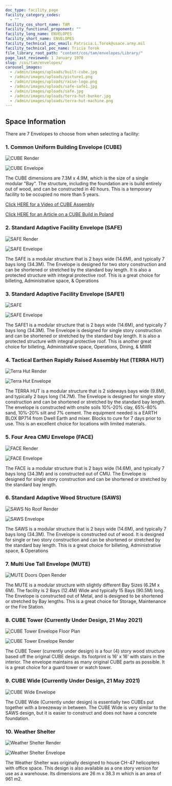 ```yaml
---
doc_type: facility_page
facility_category_codes:
  - ""
facility_cos_short_name: TAM
facility_functional_proponent: ""
facility_long_name: ENVELOPES
facility_short_name: ENVELOPES
facility_technical_poc_email: Patricia.L.Torok@usace.army.mil
facility_technical_poc_name: Tricia Torok
file_library_root_path: "content/cos/tam/envelopes/Library/"
page_last_reviewed: 1 January 1970
slug: /cos/tam/envelopes/
carousel_images:
  - /admin/images/uploads/built-cube.jpg
  - /admin/images/uploads/picture1.png
  - /admin/images/uploads/raise-logo.png
  - /admin/images/uploads/safe-safe1.jpg
  - /admin/images/uploads/safe.jpg
  - /admin/images/uploads/terra-hut-bunker.jpg
  - /admin/images/uploads/terra-hut-machine.png
---
```


## Space Information

There are 7 Envelopes to choose from when selecting a facility:

### 1. Common Uniform Building Envelope (CUBE)

![CUBE Render](/admin/images/uploads/cube-render.jpg)

![CUBE Envelope](/admin/images/uploads/cube-envelope.jpg)

The CUBE dimensions are 7.3M x 4.9M, which is the size of a single modular "Bay". The structure, including the foundation are is build entirely out of wood, and can be constructed in 40 hours. This is a temporary facility to be occupied no more than 5 years.

[Click HERE for a Video of CUBE Assembly](https://rfpwizard.mrsi.erdc.dren.mil/MRSI/content/cos/tam/center_home_page/Library/CUBE-Construction-FINAL.avi)

[Click HERE for an Article on a CUBE Build in Poland](https://rfpwizard.mrsi.erdc.dren.mil/MRSI/content/cos/tam/center_home_page/Library/cos-cube-build-poland-april2018.pdf)

### 2. Standard Adaptive Facility Envelope (SAFE)

![SAFE Render](/admin/images/uploads/safe-render.jpg)

![SAFE Envelope](/admin/images/uploads/safe-envelope.jpg)

The SAFE is a modular structure that is 2 bays wide (14.6M), and typically 7 bays long (34.3M). The Envelope is designed for two story construction and can be shortened or stretched by the standard bay length. It is also a protected structure with integral protective roof. This is a great choice for billeting, Administrative space, & Operations

### 3. Standard Adaptive Facility Envelope (SAFE1)

![SAFE](/admin/images/uploads/safe-1.jpg)

![SAFE Envelope](/admin/images/uploads/safe-envelope.jpg)

The SAFE1 is a modular structure that is 2 bays wide (14.6M), and typically 7 bays long (34.3M). The Envelope is designed for single story construction and can be shortened or stretched by the standard bay length. It is also a protected structure with integral protective roof. This is another great choice for billeting, Administrative space, Operations, Dining, & MWR

### 4. Tactical Earthen Rapidly Raised Assembly Hut (TERRA HUT)

![Terra Hut Render](/admin/images/uploads/terra-hut-render.jpg)

![Terra Hut Envelope](/admin/images/uploads/terra-hut-envelope.jpg)

The TERRA HUT is a modular structure that is 2 sideways bays wide (9.8M), and typically 2 bays long (14.7M). The Envelope is designed for single story construction and can be shortened or stretched by the standard bay length. The envelope is constructed with onsite soils 10%-20% clay, 65%-80% sand, 10%-20% silt and 7% cement. The equipment needed is a EARTH BLOX BP714 from Dwell Earth and mixer. Blocks to cure for 7 days prior to use. This is an excellent choice for locations with limited materials.

### 5. Four Area CMU Envelope (FACE)

![FACE Render](/admin/images/uploads/face-render.jpg)

![FACE Envelope](/admin/images/uploads/face-envelope.jpg)

The FACE is a modular structure that is 2 bays wide (14.6M), and typically 7 bays long (34.3M) and is constructed out of CMU. The Envelope is designed for single story construction and can be shortened or stretched by the standard bay length.

### 6. Standard Adaptive Wood Structure (SAWS)

![SAWS No Roof Render](/admin/images/uploads/saws-no-roof.jpg)

![SAWS Envelope](/admin/images/uploads/saws-envelope.jpg)

The SAWS is a modular structure that is 2 bays wide (14.6M), and typically 7 bays long (34.3M). The Envelope is constructed out of wood. It is designed for single or two story construction and can be shortened or stretched by the standard bay length. This is a great choice for billeting, Administrative space, & Operations

### 7. Multi Use Tall Envelope (MUTE)

![MUTE Doors Open Render](/admin/images/uploads/mute-doors-open.png)

The MUTE is a modular structure with slightly different Bay Sizes (6.2M x 6M). The facility is 2 Bays (12.4M) Wide and typically 15 Bays (90.5M) long. The Envelope is constructed out of Metal, and is designed to be shortened or stretched by Bay lengths. This is a great choice for Storage, Maintenance or the Fire Station.

### 8. CUBE Tower (Currently Under Design, 21 May 2021)

![CUBE Tower Envelope Floor Plan](/admin/images/uploads/CUBE-Tower-FY21-floorplan.jpg)

![CUBE Tower Envelope Render](/admin/images/uploads/FY21-CUBE-Tower.jpg)

The CUBE Tower (currently under design) is a four (4) story wood structure based off the original CUBE design. Its footprint is 16’ x 16’ with stairs in the interior. The envelope maintains as many original CUBE parts as possible. It is a great choice for a guard tower or watch tower.

### 9. CUBE Wide (Currently Under Design, 21 May 2021)

![CUBE Wide Envelope](/admin/images/uploads/DOUBLE-WIDE-CUBE.jpg)

The CUBE Wide (Currently under design) is essentially two CUBEs put together with a breezeway in between. The CUBE Wide is very similar to the SAWS design, but it is easier to construct and does not have a concrete foundation.

### 10. Weather Shelter

![Weather Shelter Render](/admin/images/uploads/weather-shelter-rendering.jpg)

![Weather Shelter Envelope](/admin/images/uploads/weather-shelter-floor-plan.png)

The Weather Shelter was originally designed to house CH-47 helicopters with office space. This design is also available as a one story version for use as a warehouse. Its dimensions are 26 m x 38.3 m which is an area of 961 m2.
